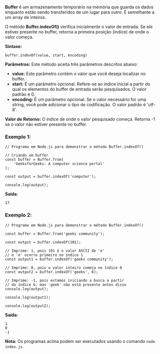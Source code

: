 **Buffer** é um armazenamento temporário na memória que guarda os dados enquanto estão sendo transferidos de um lugar para outro. É semelhante a um array de inteiros.

O método **Buffer.indexOf()** verifica inicialmente o valor de entrada. Se ele estiver presente no buffer, retorna a primeira posição (índice) de onde o valor começa.

**Sintaxe:**

```
buffer.indexOf(value, start, encoding)
```

**Parâmetros:** Este método aceita três parâmetros descritos abaixo:
- **value:** Este parâmetro contém o valor que você deseja localizar no buffer.
- **start:** É um parâmetro opcional. Refere-se ao índice inicial a partir do qual os elementos do buffer de entrada serão pesquisados. O valor padrão é 0.
- **encoding:** É um parâmetro opcional. Se o valor necessário for uma string, você pode adicionar o tipo de codificação. O valor padrão é 'utf-8'.

**Valor de Retorno:** O índice de onde o valor pesquisado começa. Retorna -1 se o valor não estiver presente no buffer.

### Exemplo 1:

```
// Programa em Node.js para demonstrar o método Buffer.indexOf()

// Criando um buffer
const buffer = Buffer.from(
    'GeeksforGeeks: A computer science portal'
);

const output = buffer.indexOf('computer');

console.log(output);
```

**Saída:**

```
17
```

### Exemplo 2:

```
// Programa em Node.js para demonstrar o método Buffer.indexOf()

const buffer = Buffer.from('geeks community');

const output = buffer.indexOf(101);

// Imprime: 1, pois 101 é o valor ASCII de 'e'
// e 'e' ocorre primeiro no índice 1
const output1 = buffer.indexOf('geeks community');

// Imprime: 0, pois o valor inteiro começa no índice 0
const output2 = buffer.indexOf('geeks', 6);

// Imprime: -1, pois estamos iniciando a busca a partir
// do índice 6, mas 'geek' não está presente antes disso
console.log(output);

console.log(output1);

console.log(output2);
```

**Saída:**

```
1
0
-1
```

**Nota:** Os programas acima podem ser executados usando o comando `node index.js`.


